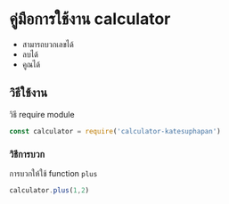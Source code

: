 # คู่มือการใช้งาน calculator

- สามารถบวกเลขได้
- ลบได้
- คูณได้

## วิธีใช้งาน

วิธี require module
```js
const calculator = require('calculator-katesuphapan')
```

### วิธีการบวก
การบวกให้ใช้ function `plus`
```js
calculator.plus(1,2) 
```